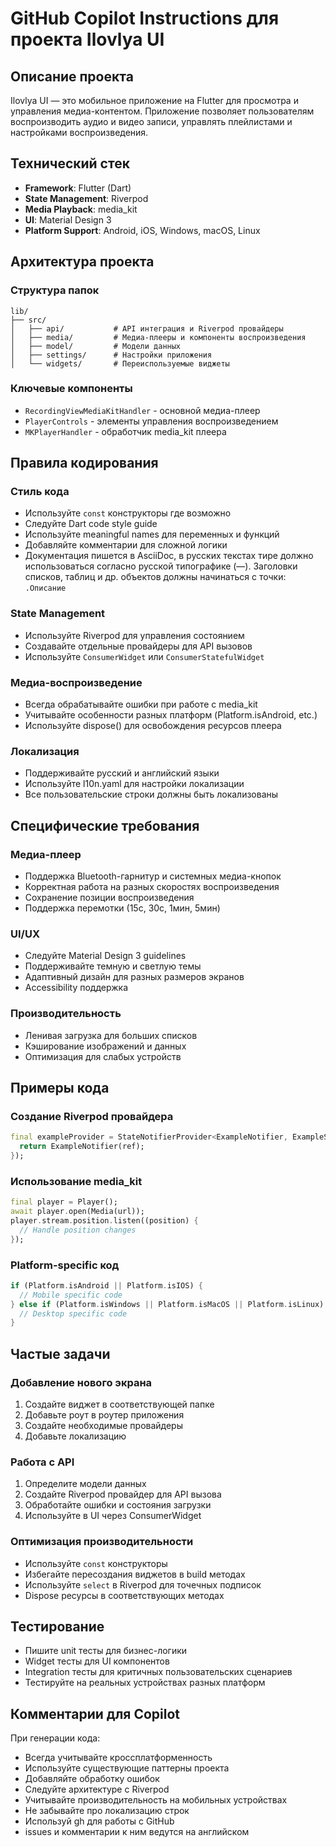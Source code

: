 # GitHub Copilot Instructions для проекта Ilovlya UI

## Описание проекта
Ilovlya UI — это мобильное приложение на Flutter для просмотра и управления медиа-контентом. Приложение позволяет пользователям воспроизводить аудио и видео записи, управлять плейлистами и настройками воспроизведения.

## Технический стек
- **Framework**: Flutter (Dart)
- **State Management**: Riverpod
- **Media Playback**: media_kit
- **UI**: Material Design 3
- **Platform Support**: Android, iOS, Windows, macOS, Linux

## Архитектура проекта

### Структура папок
```
lib/
├── src/
│   ├── api/           # API интеграция и Riverpod провайдеры
│   ├── media/         # Медиа-плееры и компоненты воспроизведения
│   ├── model/         # Модели данных
│   ├── settings/      # Настройки приложения
│   └── widgets/       # Переиспользуемые виджеты
```

### Ключевые компоненты
- `RecordingViewMediaKitHandler` - основной медиа-плеер
- `PlayerControls` - элементы управления воспроизведением
- `MKPlayerHandler` - обработчик media_kit плеера

## Правила кодирования

### Стиль кода
- Используйте `const` конструкторы где возможно
- Следуйте Dart code style guide
- Используйте meaningful names для переменных и функций
- Добавляйте комментарии для сложной логики
- Документация пишется в AsciiDoc, в русских текстах тире должно использоваться согласно русской типографике (—). Заголовки списков, таблиц и др. объектов должны начинаться с точки: `.Описание`


### State Management
- Используйте Riverpod для управления состоянием
- Создавайте отдельные провайдеры для API вызовов
- Используйте `ConsumerWidget` или `ConsumerStatefulWidget`

### Медиа-воспроизведение
- Всегда обрабатывайте ошибки при работе с media_kit
- Учитывайте особенности разных платформ (Platform.isAndroid, etc.)
- Используйте dispose() для освобождения ресурсов плеера

### Локализация
- Поддерживайте русский и английский языки
- Используйте l10n.yaml для настройки локализации
- Все пользовательские строки должны быть локализованы

## Специфические требования

### Медиа-плеер
- Поддержка Bluetooth-гарнитур и системных медиа-кнопок
- Корректная работа на разных скоростях воспроизведения
- Сохранение позиции воспроизведения
- Поддержка перемотки (15с, 30с, 1мин, 5мин)

### UI/UX
- Следуйте Material Design 3 guidelines
- Поддерживайте темную и светлую темы
- Адаптивный дизайн для разных размеров экранов
- Accessibility поддержка

### Производительность
- Ленивая загрузка для больших списков
- Кэширование изображений и данных
- Оптимизация для слабых устройств

## Примеры кода

### Создание Riverpod провайдера
```dart
final exampleProvider = StateNotifierProvider<ExampleNotifier, ExampleState>((ref) {
  return ExampleNotifier(ref);
});
```

### Использование media_kit
```dart
final player = Player();
await player.open(Media(url));
player.stream.position.listen((position) {
  // Handle position changes
});
```

### Platform-specific код
```dart
if (Platform.isAndroid || Platform.isIOS) {
  // Mobile specific code
} else if (Platform.isWindows || Platform.isMacOS || Platform.isLinux) {
  // Desktop specific code
}
```

## Частые задачи

### Добавление нового экрана
1. Создайте виджет в соответствующей папке
2. Добавьте роут в роутер приложения
3. Создайте необходимые провайдеры
4. Добавьте локализацию

### Работа с API
1. Определите модели данных
2. Создайте Riverpod провайдер для API вызова
3. Обработайте ошибки и состояния загрузки
4. Используйте в UI через ConsumerWidget

### Оптимизация производительности
- Используйте `const` конструкторы
- Избегайте пересоздания виджетов в build методах
- Используйте `select` в Riverpod для точечных подписок
- Dispose ресурсы в соответствующих методах

## Тестирование
- Пишите unit тесты для бизнес-логики
- Widget тесты для UI компонентов
- Integration тесты для критичных пользовательских сценариев
- Тестируйте на реальных устройствах разных платформ

## Комментарии для Copilot
При генерации кода:
- Всегда учитывайте кроссплатформенность
- Используйте существующие паттерны проекта
- Добавляйте обработку ошибок
- Следуйте архитектуре с Riverpod
- Учитывайте производительность на мобильных устройствах
- Не забывайте про локализацию строк
- Используй gh для работы с GitHub
- issues и комментарии к ним ведутся на английском

